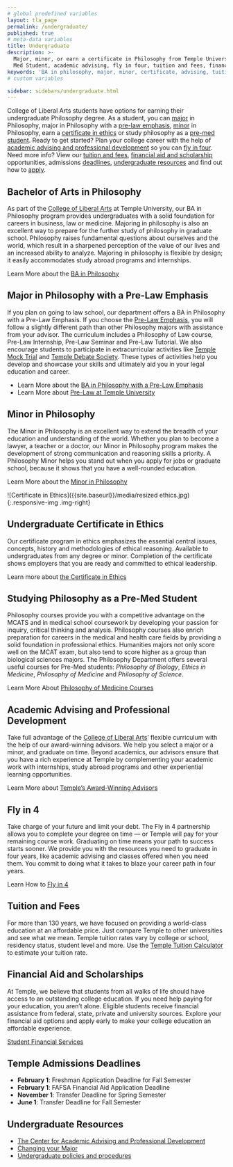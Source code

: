 ```yaml
---
# global predefined variables
layout: tla_page
permalink: /undergraduate/
published: true
# meta-data variables
title: Undergraduate
description: >-
  Major, minor, or earn a certificate in Philosophy from Temple University’s College of Liberal Arts. Learn more about studies as a Pre-
  Med Student, academic advising, fly in four, tuition and fees, financial aid and scholarship, deadlines, resources, and how to apply.
keywords: 'BA in philosophy, major, minor, certificate, advising, tuition, fly in four, scholarships, resources'  
# custom variables

sidebar: sidebars/undergraduate.html
---
```

College of Liberal Arts students have options for earning their undergraduate Philosophy degree. As a student, you can [major](#major-in-philosophy-at-temple) in Philosophy, major in Philosophy with a [pre-law emphasis](#major-in-philosophy-with-a-pre-law-emphasis), [minor](#minor-in-philosophy) in Philosophy, earn a [certificate in ethics](#undergraduate-certificate-in-ethics) or study philosophy as a [pre-med student](#studying-philosophy-as-a-pre-med-student). Ready to get started? Plan your college career with the help of [academic advising and professional development](#academic-advising-and-professional-development) so you can [fly in four](#fly-in-four). Need more info? View our [tuition and fees](#tuition-and-fees), [financial aid and scholarship](#financial-aid-and-scholarships) opportunities, admissions [deadlines](#temple-admissions-deadlines), [undergraduate resources](#undergraduate-resources) and find out how to [apply](#undergraduate-admissions).

## Bachelor of Arts in Philosophy 
As part of the [College of Liberal Arts](https://liberalarts.temple.edu/) at Temple University, our BA in Philosophy program provides undergraduates with a solid foundation for careers in business, law or medicine. Majoring in philosophy is also an excellent way to prepare for the further study of philosophy in graduate school. Philosophy raises fundamental questions about ourselves and the world, which result in a sharpened perception of the value of our lives and an increased ability to analyze. Majoring in philosophy is flexible by design; it easily accommodates study abroad programs and internships.

Learn More about the [BA in Philosophy](https://www.temple.edu/academics/degree-programs/philosophy-major-la-phil-ba)

## Major in Philosophy with a Pre-Law Emphasis
If you plan on going to law school, our department offers a BA in Philosophy with a Pre-Law Emphasis. If you choose the [Pre-Law Emphasis](http://www.cla.temple.edu/pre-law/), you will follow a slightly different path  than other Philosophy majors with assistance from your advisor. The curriculum includes a Philosophy of Law course, Pre-Law Internship, Pre-Law Seminar and Pre-Law Tutorial. We also encourage students to participate in extracurricular activities like [Temple Mock Trial](https://temple.campuslabs.com/engage/organization/TUMockTrial) and [Temple Debate Society](https://temple.campuslabs.com/engage/organization/templedebate). These types of activities help you develop and showcase your skills and ultimately aid you in your legal education and career.

- Learn More about the [BA in Philosophy with a Pre-Law Emphasis](https://www.temple.edu/academics/degree-programs/philosophy-major-la-phil-ba)
- Learn More about [Pre-Law at Temple University](http://cla.temple.edu/pre-law/undergraduate/)

## Minor in Philosophy
The Minor in Philosophy is an excellent way to extend the breadth of your education and understanding of the world. Whether you plan to become a lawyer, a teacher or a doctor, our Minor in Philosophy program makes the development of strong communication and reasoning skills a priority. A Philosophy Minor helps you stand out when you apply for jobs or graduate school, because it shows that you have a well-rounded education.

Learn More about the [Minor in Philosophy](http://bulletin.temple.edu/undergraduate/liberal-arts/philosophy/minor-philosophy/)

![Certificate in Ethics]({{site.baseurl}}/media/resized ethics.jpg){:.responsive-img .img-right}

## Undergraduate Certificate in Ethics
Our certificate program in ethics emphasizes the essential central issues, concepts, history and methodologies of ethical reasoning. Available to undergraduates from any degree or minor. Completion of the certificate shows employers that you are ready and committed to ethical leadership.

Learn more about [the Certificate in Ethics](https://www.temple.edu/academics/degree-programs/ethics-certificate-undergraduate-la-ethc-cert)

## Studying Philosophy as a Pre-Med Student
Philosophy courses provide you with a competitive advantage on the MCATS and in medical school coursework by developing your passion for inquiry, critical thinking and analysis. Philosophy courses also enrich preparation for careers in the medical and health care fields by providing a solid foundation in professional ethics. Humanities majors not only score well on the MCAT exam, but also tend to score higher as a group than biological sciences majors. The Philosophy Department offers several useful courses for Pre-Med students: _Philosophy of Biology_, _Ethics in Medicine_, _Philosophy of Medicine_ and _Philosophy of Science_.

Learn More About [Philosophy of Medicine Courses](http://develop.cla.temple.edu/philosophy/media/pre-med-philosophy.pdf)

## Academic Advising and Professional Development
Take full advantage of the [College of Liberal Arts](https://liberalarts.temple.edu/)’ flexible curriculum with the help of our award-winning advisors. We help you select a major or a minor, and graduate on time. Beyond academics, our advisors ensure that you have a rich experience at Temple by complementing your academic work with internships, study abroad programs and other experiential learning opportunities.

Learn More about [Temple’s Award-Winning Advisors](https://liberalarts.temple.edu/advising)

## Fly in 4
Take charge of your future and limit your debt. The Fly in 4 partnership allows you to complete your degree on time — or Temple will pay for your remaining course work. Graduating on time means your path to success starts sooner. We provide you with the resources you need to graduate in four years, like academic advising and classes offered when you need them. You commit to doing what it takes to blaze your career path in four years.

Learn How to [Fly in 4](http://fly.temple.edu/)

## Tuition and Fees
For more than 130 years, we have focused on providing a world-class education at an affordable price. Just compare Temple to other universities and see what we mean. Temple tuition rates vary by college or school, residency status, student level and more. Use the [Temple Tuition Calculator](https://bursar.temple.edu/tuition-and-fees/tuition-rates) to estimate your tuition rate.

## Financial Aid and Scholarships
At Temple, we believe that students from all walks of life should have access to an outstanding college education. If you need help paying for your education, you aren’t alone. Eligible students receive financial assistance from federal, state, private and university sources. Explore your financial aid options and apply early to make your college education an affordable experience.

[Student Financial Services](https://sfs.temple.edu/financial-aid-types)

## Temple Admissions Deadlines
- **February 1**: Freshman Application Deadline for Fall Semester
- **February 1**: FAFSA Financial Aid Application Deadline
- **November 1**: Transfer Deadline for Spring Semester
- **June 1**: Transfer Deadline for Fall Semester

## Undergraduate Resources
- [The Center for Academic Advising and Professional Development](https://liberalarts.temple.edu/advising)
- [Changing your Major](https://www.cla.temple.edu/academic-advising/policies-and-procedures/)
- [Undergraduate policies and procedures](http://bulletin.temple.edu/undergraduate/academic-policies/)
